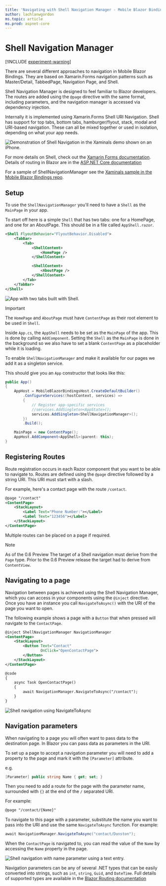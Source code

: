```yaml
---
title: 'Navigating with Shell Navigation Manager - Mobile Blazor Bindings'
author: lachlanwgordon
ms.topic: article
ms.prod: aspnet-core
---
```


# Shell Navigation Manager

[!INCLUDE [experiment-warning](../includes/experiment-warning.md)]

There are several different approaches to navigation in Mobile Blazor Bindings. They are based on Xamarin.Forms navigation patterns such as Master/Detail, TabbedPage, Navigation Page, and Shell.

Shell Navigation Manager is designed to feel familiar to Blazor developers. The routes are added using the `@page` directive with the same format, including parameters, and the navigation manager is accessed via dependency injection.

Internally it is implemented using Xamarin.Forms Shell URI Navigation. Shell has support for top tabs, bottom tabs, hamburger/flyout, stack, modal and URI-based navigation. These can all be mixed together or used in isolation, depending on what your app needs.

![Demonstration of Shell Navigation in the Xaminals demo shown on an iPhone.](./media/shell-navigation/shell.gif)

For more details on Shell, check out the [Xamarin Forms documentation](https://docs.microsoft.com/xamarin/xamarin-forms/app-fundamentals/shell/). Details of routing in Blazor are in the [ASP.NET Core documentation](https://docs.microsoft.com/aspnet/core/blazor/fundamentals/routing)

For a sample of ShellNavigationManager see the [Xaminals sample in the Mobile Blazor Bindings repo](https://github.com/xamarin/MobileBlazorBindings/tree/master/samples/MobileBlazorBindingsXaminals).

## Setup

To use the `ShellNavigationManager` you'll need to have a `Shell` as the `MainPage` in your app.

To start off here is a simple `Shell` that has two tabs: one for a HomePage, and one for an AboutPage. This should be in a file called `AppShell.razor`.

```xml
<Shell FlyoutBehavior="FlyoutBehavior.Disabled">
    <TabBar>
        <Tab>
            <ShellContent>
                <HomePage />
            </ShellContent>

            <ShellContent>
                <AboutPage />
            </ShellContent>
        </Tab>
    </TabBar>
</Shell>
```

![App with two tabs built with Shell.](./media/shell-navigation/shell-tabs.gif)

> [!IMPORTANT]
> The `HomePage` and `AboutPage` must have `ContentPage` as their root element to be used in `Shell`.

Inside `App.cs`, the `AppShell` needs to be set as the `MainPage` of the app. This is done by calling `AddComponent`. Setting the `Shell` as the `MainPage` is done in the background so we also have to set a blank `ContentPage` as a placeholder while it is loading.

To enable `ShellNavigationManager` and make it available for our pages we add it as a singleton service.

This should give you an `App` constructor that looks like this:

```c#
public App()
{
    AppHost = MobileBlazorBindingsHost.CreateDefaultBuilder()
        .ConfigureServices((hostContext, services) =>
        {
            // Register app-specific services
            //services.AddSingleton<AppState>();
            services.AddSingleton<ShellNavigationManager>();
        })
        .Build();

    MainPage = new ContentPage();
    AppHost.AddComponent<AppShell>(parent: this);
}
```

## Registering Routes

Route registration occurs in each Razor component that you want to be able to navigate to. Routes are defined using the `@page` directive followed by a string URI. This URI must start with a slash.

For example, here's a contact page with the route `/contact`.

```xml
@page "/contact"
<ContentPage>
    <StackLayout>
        <Label Text="Phone Number:"></Label>
        <Label Text="123456"></Label>
    </StackLayout>
</ContentPage>
```

Multiple routes can be placed on a page if required.

> [!NOTE]
> As of the 0.6 Preview The target of a Shell navigation must derive from the `Page` type. Prior to the 0.6 Preview release the target had to derive from `ContentView`.

## Navigating to a page

Navigation between pages is achieved using the Shell Navigation Manager, which you can access in your components using the `@inject` directive. Once you have an instance you call `NavigateToAsync()` with the URI of the page you want to open.

The following example shows a page with a `Button` that when pressed will navigate to the `ContactPage`.

```xml
@inject ShellNavigationManager NavigationManager
<ContentPage>
    <StackLayout>
        <Button Text="Contact"
                OnClick="OpenContactPage">
        </Button>
    </StackLayout>
</ContentPage>

@code
{
    async Task OpenContactPage()
    {
        await NavigationManager.NavigateToAsync("/contact");
    }
}
```

![Shell navigation using NavigateToAsync](./media/shell-navigation/shell-navigation.gif)

## Navigation parameters

When navigating to a page you will often want to pass data to the destination page. In Blazor you can pass data as parameters in the URI.

To set up a page to accept a navigation parameter you will need to add a property to the page and mark it with the `[Parameter]` attribute.

e.g.

```c#
[Parameter] public string Name { get; set; }
```

Then you need to add a route for the page with the parameter name, surrounded with `{}` at the end of the `/` separated URI.

For example:

```xml
@page "/contact/{Name}"
```

To navigate to this page with a parameter, substitute the name you want to pass into the URI and use the same `NavigateToAsync` function. For example:

```c#
await NavigationManager.NavigateToAsync("contact/Dunston");
```

When the `ContactPage` is navigated to, you can read the value of the `Name` by accessing the `Name` property in the page.

![Shell navigation with name parameter using a text entry.](./media/shell-navigation/shell-navigation-parameter.gif)

Navigation parameters can be any of several .NET types that can be easily converted into strings, such as `int`, `string`, `Guid`, and `DateTime`. Full details of supported types are available in the [Blazor Routing documentation](https://docs.microsoft.com/aspnet/core/blazor/fundamentals/routing#route-constraints)
